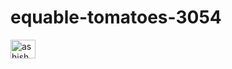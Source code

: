 # equable-tomatoes-3054

<img align="center" src="https://drive.google.com/file/d/1tMwewB014ColzQy07UIqMnUPwU82H8js/view?usp=share_link" alt="ashish parate" height="30" width="40" />
